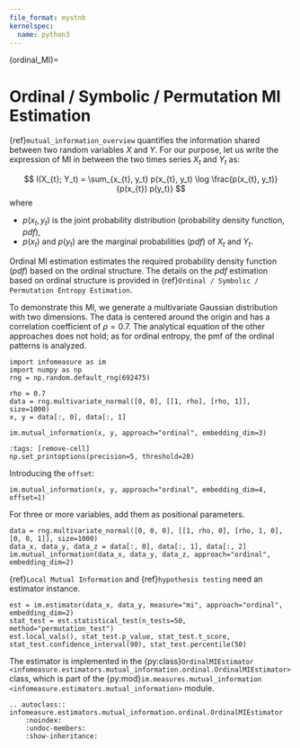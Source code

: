 ```yaml
---
file_format: mystnb
kernelspec:
  name: python3
---
```

(ordinal_MI)=
# Ordinal / Symbolic / Permutation MI Estimation
{ref}`mutual_information_overview` quantifies the information shared between two random variables $X$ and $Y$. For our purpose, let us write the expression of MI in between the two times series $X_t$ and $Y_t$ as:

$$
I(X_{t}; Y_t) = \sum_{x_{t}, y_t} p(x_{t}, y_t) \log \frac{p(x_{t}, y_t)}{p(x_{t}) p(y_t)}
$$
where
- $p(x_t, y_t)$ is the joint probability distribution (probability density function, _pdf_),
- $p(x_t)$ and $p(y_t)$ are the marginal probabilities (_pdf_) of $X_t$ and $Y_t$.

Ordinal MI estimation estimates the required probability density function (_pdf_) based on the ordinal structure. The details on the _pdf_ estimation based on ordinal structure is provided in {ref}`Ordinal / Symbolic / Permutation Entropy Estimation`.


To demonstrate this MI, we generate a multivariate Gaussian distribution with two dimensions.
The data is centered around the origin and has a correlation coefficient of $\rho = 0.7$.
The analytical equation of the other approaches does not hold; as for ordinal entropy, the pmf of the ordinal patterns is analyzed.

```{code-cell}
import infomeasure as im
import numpy as np
rng = np.random.default_rng(692475)

rho = 0.7
data = rng.multivariate_normal([0, 0], [[1, rho], [rho, 1]], size=1000)
x, y = data[:, 0], data[:, 1]

im.mutual_information(x, y, approach="ordinal", embedding_dim=3)
```

```{code-cell}
:tags: [remove-cell]
np.set_printoptions(precision=5, threshold=20)
```

Introducing the `offset`:

```{code-cell}
im.mutual_information(x, y, approach="ordinal", embedding_dim=4, offset=1)
```

For three or more variables, add them as positional parameters.

```{code-cell}
data = rng.multivariate_normal([0, 0, 0], [[1, rho, 0], [rho, 1, 0], [0, 0, 1]], size=1000)
data_x, data_y, data_z = data[:, 0], data[:, 1], data[:, 2]
im.mutual_information(data_x, data_y, data_z, approach="ordinal", embedding_dim=2)
```

{ref}`Local Mutual Information` and {ref}`hypothesis testing` need an estimator instance.

```{code-cell}
est = im.estimator(data_x, data_y, measure="mi", approach="ordinal", embedding_dim=2)
stat_test = est.statistical_test(n_tests=50, method="permutation_test")
est.local_vals(), stat_test.p_value, stat_test.t_score, stat_test.confidence_interval(90), stat_test.percentile(50)
```

The estimator is implemented in the {py:class}`OrdinalMIEstimator <infomeasure.estimators.mutual_information.ordinal.OrdinalMIEstimator>` class,
which is part of the {py:mod}`im.measures.mutual_information <infomeasure.estimators.mutual_information>` module.

```{eval-rst}
.. autoclass:: infomeasure.estimators.mutual_information.ordinal.OrdinalMIEstimator
    :noindex:
    :undoc-members:
    :show-inheritance:
```
